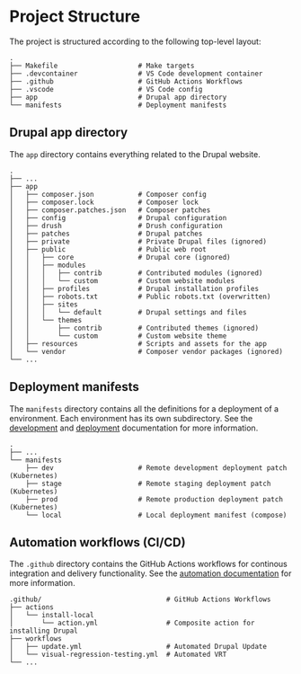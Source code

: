 # Project Structure

The project is structured according to the following top-level layout:

```
.
├── Makefile                    # Make targets
├── .devcontainer               # VS Code development container
├── .github                     # GitHub Actions Workflows
├── .vscode                     # VS Code config
├── app                         # Drupal app directory
└── manifests                   # Deployment manifests
```

## Drupal app directory

The `app` directory contains everything related to the Drupal website.

```
.
├── ...
├── app
│   ├── composer.json           # Composer config
│   ├── composer.lock           # Composer lock
│   ├── composer.patches.json   # Composer patches
│   ├── config                  # Drupal configuration
│   ├── drush                   # Drush configuration
│   ├── patches                 # Drupal patches
│   ├── private                 # Private Drupal files (ignored)
│   ├── public                  # Public web root
│   │   ├── core                # Drupal core (ignored)
│   │   ├── modules
│   │   │   ├── contrib         # Contributed modules (ignored)
│   │   │   └── custom          # Custom website modules
│   │   ├── profiles            # Drupal installation profiles
│   │   ├── robots.txt          # Public robots.txt (overwritten)
│   │   ├── sites
│   │   │   └── default         # Drupal settings and files
│   │   └── themes
│   │       ├── contrib         # Contributed themes (ignored)
│   │       └── custom          # Custom website theme
│   ├── resources               # Scripts and assets for the app
│   └── vendor                  # Composer vendor packages (ignored)
└── ...

```

## Deployment manifests

The `manifests` directory contains all the definitions for a deployment of a environment. Each environment has its own subdirectory. See the [development](./drupal-development.md) and [deployment](./deployment.md) documentation for more information.

```
.
├── ...
└── manifests
    ├── dev                     # Remote development deployment patch (Kubernetes)
    ├── stage                   # Remote staging deployment patch (Kubernetes)
    ├── prod                    # Remote production deployment patch (Kubernetes)
    └── local                   # Local deployment manifest (compose)
```


## Automation workflows (CI/CD)

The `.github` directory contains the GitHub Actions workflows for continous integration and delivery functionality. See the [automation documentation](./automation.md) for more information.


```
.github/                               # GitHub Actions Workflows
├── actions
│   └── install-local
│       └── action.yml                 # Composite action for installing Drupal
├── workflows
│   ├── update.yml                     # Automated Drupal Update
│   └── visual-regression-testing.yml  # Automated VRT
└── ...
```